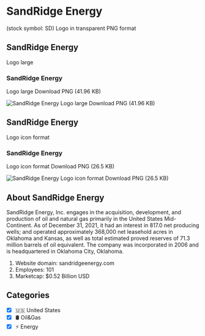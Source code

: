 # SandRidge Energy
 (stock symbol: SD) Logo in transparent PNG format

## SandRidge Energy
 Logo large

### SandRidge Energy
 Logo large Download PNG (41.96 KB)

![SandRidge Energy
 Logo large Download PNG (41.96 KB)](/img/orig/SD_BIG-db2e3993.png)

## SandRidge Energy
 Logo icon format

### SandRidge Energy
 Logo icon format Download PNG (26.5 KB)

![SandRidge Energy
 Logo icon format Download PNG (26.5 KB)](/img/orig/SD-921c4a00.png)

## About SandRidge Energy


SandRidge Energy, Inc. engages in the acquisition, development, and production of oil and natural gas primarily in the United States Mid-Continent. As of December 31, 2021, it had an interest in 817.0 net producing wells; and operated approximately 368,000 net leasehold acres in Oklahoma and Kansas, as well as total estimated proved reserves of 71.3 million barrels of oil equivalent. The company was incorporated in 2006 and is headquartered in Oklahoma City, Oklahoma.

1. Website domain: sandridgeenergy.com
2. Employees: 101
3. Marketcap: $0.52 Billion USD


## Categories
- [x] 🇺🇸 United States
- [x] 🛢 Oil&Gas
- [x] ⚡ Energy
